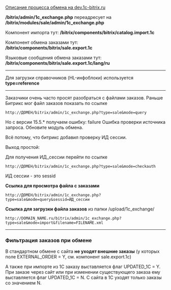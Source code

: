 [Описание процесса обмена на dev.1c-bitrix.ru](http://dev.1c-bitrix.ru/api_help/sale/algorithms/data_2_site.php)

**/bitrix/admin/1c_exchange.php** переадресует на **/bitrix/modules/sale/admin/1c_exchange.php**

Компонент импорта тут: **/bitrix/components/bitrix/catalog.import.1c**

Компонент обмена заказами тут: **/bitrix/components/bitrix/sale.export.1c**

Языковые сообщения обмена заказами тут: **/bitrix/components/bitrix/sale.export.1c/lang/ru**

***

Для загрузки справочников (HL-инфоблоки) используется **type=reference**

***

Заказчики очень часто просят разобраться с файлами заказов. Раньше Битрикс мог файл заказов показать по ссылке 
```
http://ДОМЕН/bitrix/admin/1c_exchange.php?type=sale&mode=query
```
Но с версии 15.5.* получаем ошибку: failure Ошибка проверки источника запроса. Обновите модуль обмена.

Всё потому, что битрикс добавил проверку ИД сессии.

Выход простой:

Для получения ИД_сессии перейти по ссылке
```
http://ДОМЕН/bitrix/admin/1c_exchange.php?type=sale&mode=checkauth
```
ИД сессии - это sessid

**Ссылка для просмотра файла с заказами**
```
http://ДОМЕН/bitrix/admin/1c_exchange.php?type=sale&mode=query&sessid=ИД_сессии
```

**Ссылка для загрузки файла заказов** из папки /upload/1c_exchange/
```
http://DOMAIN_NAME.ru/bitrix/admin/1c_exchange.php?type=sale&mode=import&filename=FILENAME.xml
```

***

### Фильтрация заказов при обмене

В стандартном обмене с сайта **не уходят внешние заказы** (у которых поле EXTERNAL_ORDER = Y, см. компонент sale.export.1c)

А также при импорте из 1С заказу выставляется флаг UPDATED_1C = Y. При заказе через сайт или при изменении существующего заказа ему выставляется флаг UPDATED_1C = N. C сайта в 1С уходят только заказы со значением N.